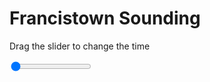<h1>Francistown Sounding</h1>
<p>Drag the slider to change the time</p>

<div class="slidecontainer">
<input oninput='setImage(this)' class="slider" type="range" min="0" max="5" value="0" step="1" />
<img id='img'/>
</div>

<script>
var img = document.getElementById('img');
var img_array = ['/assets/images/skwt/skd_francistown_wrfout_d01_2020-05-14_12:00:00.png',
'/assets/images/skwt/skd_francistown_wrfout_d01_2020-05-14_18:00:00.png',
'/assets/images/skwt/skd_francistown_wrfout_d01_2020-05-15_00:00:00.png',
'/assets/images/skwt/skd_francistown_wrfout_d01_2020-05-15_06:00:00.png',
'/assets/images/skwt/skd_francistown_wrfout_d01_2020-05-15_12:00:00.png',];
function setImage(obj)
{
        var value = obj.value;
        img.src = img_array[value];

}
</script>
